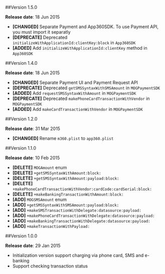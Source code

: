 ##Version 1.5.0

**Release date**: 18 Jun 2015
 - **[CHANGED]** Separate Payment and App360SDK. To use Payment API, you must import it separatly
 - **[DEPRECATE]** Deprecated `initializeWithApplicationId:clientKey:block` in `App360SDK`
 - **[ADDED]** Add `initializeWithApplicationId:clientKey` method in `App360SDK`

##Version 1.4.0

**Release date**: 18 Jun 2015
 - **[CHANGED]** Separate Payment UI and Payment Request API
 - **[DEPRECATE]** Deprecated `getSMSSyntaxWithSMSAmount` in `MOGPaymentSDK`
 - **[ADDED]** Add `requestSMSSyntaxWithAmount` in `MOGPaymentSDK`
 - **[DEPRECATE]** Deprecated `makePhoneCardTransactionWithVendor` in `MOGPaymentSDK`
 - **[ADDED]** Add `makeCardTransactionWithVendor` in `MOGPaymentSDK`

##Version 1.2.0

**Release date**: 31 Mar 2015

 - **[CHANGED]** Rename `m360.plist` to `app360.plist`

##Version 1.1.0

**Release date**: 10 Feb 2015

 - **[DELETE]** `MOGAmount` enum
 - **[DELETE]** `+getSMSSyntaxWithAmount:block:`
 - **[DELETE]** `+getSMSSyntaxWithAmount:payload:block:`
 - **[DELETE]** `+makePhoneCardTransactionWithVendor:cardCode:cardSerial:block:`
 - **[DELETE]** `+makeBankingTransactionWithAmount:block:`
 - **[ADD]** `MOGSMSAmount` enum
 - **[ADD]** `+getSMSSyntaxWithSMSAmount:payload:block:`
 - **[ADD]** `+makeSMSTransactionWithDelegate:datasource:payload:`
 - **[ADD]** `+makePhoneCardTransactionWithDelegate:datasource:payload:`
 - **[ADD]** `+makeBankingTransactionWithDelegate:datasource:payload:`
 - **[ADD]** `+makeTransactionWithPayload:`

##Version 1.0.0

**Release date**: 29 Jan 2015

 - Initialization version support charging via phone card, SMS and e-banking
 - Support checking transaction status